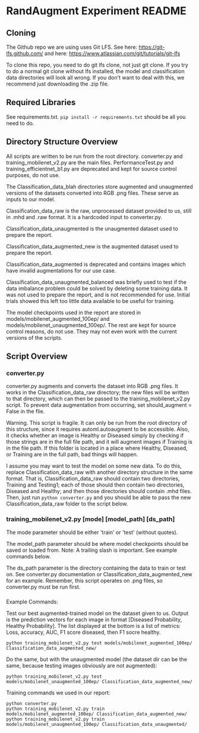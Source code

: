 # RandAugment Experiment README
## Cloning
The Github repo we are using uses Git LFS. See here: https://git-lfs.github.com/ and here: https://www.atlassian.com/git/tutorials/git-lfs

To clone this repo, you need to do git lfs clone, not just git clone. If you try to do a normal git clone without lfs installed, the model and classification data directories will look all wrong. If you don't want to deal with this, we recommend just downloading the .zip file.
## Required Libraries
See requirements.txt. `pip install -r requirements.txt` should be all you need to do.
## Directory Structure Overview
All scripts are written to be run from the root directory. converter.py and training_mobilenet_v2.py are the main files. PerformanceTest.py and training_efficientnet_b1.py are deprecated and kept for source control purposes, do not use.

The Classification_data_blah directories store augmented and unaugmented versions of the datasets converted into RGB .png files. These serve as inputs to our model.

Classification_data_raw is the raw, unprocessed dataset provided to us, still in .mhd and .raw format. It is a hardcoded input to converter.py.

Classification_data_unaugmented is the unaugmented dataset used to prepare the report.

Classification_data_augmented_new is the augmented dataset used to prepare the report.

Classification_data_augmented is deprecated and contains images which have invalid augmentations for our use case.

Classification_data_unaugmented_balanced was briefly used to test if the data imbalance problem could be solved by deleting some training data. It was not used to prepare the report, and is not recommended for use. Initial trials showed this left too little data available to be useful for training.

The model checkpoints used in the report are stored in models/mobilenet_augmented_100ep/ and models/mobilenet_unaugmented_100ep/. The rest are kept for source control reasons, do not use. They may  not even work with the current versions of the scripts.

## Script Overview
### converter.py
converter.py augments and converts the dataset into RGB .png files. It works in the Classification_data_raw directory; the new files will be written to that directory, which can then be passed to the training_mobilenet_v2.py script. To prevent data augmentation from occurring, set should_augment = False in the flie.

Warning. This script is fragile. It can only be run from the root directory of this structure, since it requires automl.autoaugment to be accessible. Also, it checks whether an image is Healthy or Diseased simply by checking if those strings are in the full file path, and it will augment images if Training is in the file path. If this folder is located in a place where Healthy, Diseased, or Training are in the full path, bad things will happen.

I assume you may want to test the model on some new data. To do this, replace Classification_data_raw with another directory structure in the same format. That is, Classification_data_raw should contain two directories, Training and Testing1; each of those should then contain two directories, Diseased and Healthy; and then those directories should contain .mhd files. Then, just run `python converter.py` and you should be able to pass the new Classification_data_raw folder to the script below.

### training_mobilenet_v2.py [mode] [model_path] [ds_path]

The mode parameter should be either 'train' or 'test' (without quotes). 

The model_path parameter should be where model checkpoints should be saved or loaded from. Note: A trailing slash is important. See example commands below. 

The ds_path parameter is the directory containing the data to train or test on. See converter.py documentation or Classification_data_augmented_new for an example. Remember, this script operates on .png files, so converter.py must be run first.

###
Example Commands:

Test our best augmented-trained model on the dataset given to us. Output is the prediction vectors for each image in format [Diseased Probability, Healthy Probability]. The list displayed at the bottom is a list of metrics: Loss, accuracy, AUC, F1 score diseased, then F1 socre healthy.
```
python training_mobilenet_v2.py test models/mobilenet_augmented_100ep/ Classification_data_augmented_new/
```

Do the same, but with the unaugmented model (the dataset dir can be the same, because testing images obviously are not augmented):
```
python training_mobilenet_v2.py test models/mobilenet_unaugmented_100ep/ Classification_data_augmented_new/
```

Training commands we used in our report:
```
python converter.py
python training_mobilenet_v2.py train models/mobilenet_augmented_100ep/ Classification_data_augmented_new/
python training_mobilenet_v2.py train models/mobilenet_unaugmented_100ep/ Classification_data_unaugmented/
```